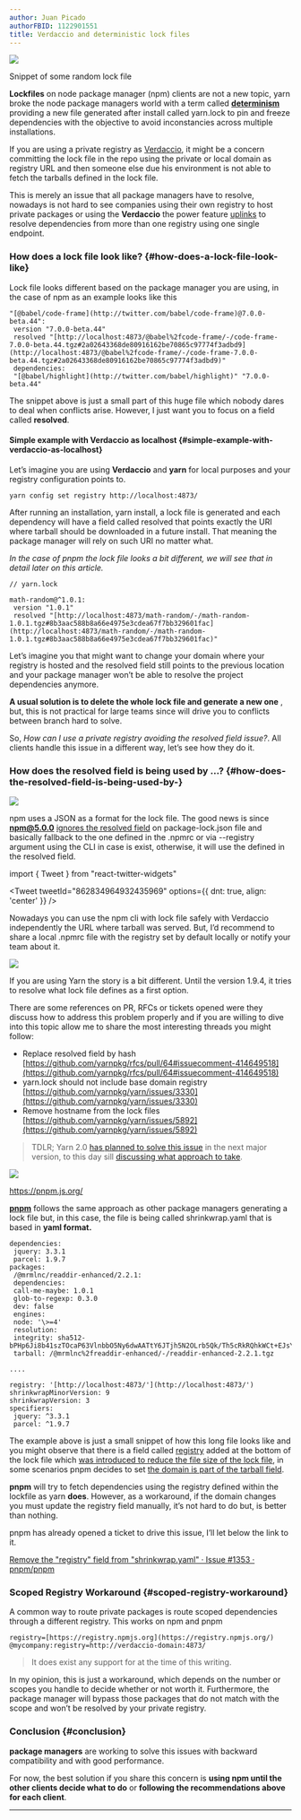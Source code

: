```yaml
---
author: Juan Picado
authorFBID: 1122901551
title: Verdaccio and deterministic lock files
---
```


![](https://cdn-images-1.medium.com/max/1024/1*igz5Q878nju28EAa6RJ_Xg.png)<figcaption>Snippet of some random lock file</figcaption>

**Lockfiles** on node package manager (npm) clients are not a new topic, yarn broke the node package managers world with a term called [**determinism**](https://yarnpkg.com/blog/2017/05/31/determinism/) providing a new file generated after install called yarn.lock to pin and freeze dependencies with the objective to avoid inconstancies across multiple installations.

If you are using a private registry as [Verdaccio](https://verdaccio.org/), it might be a concern committing the lock file in the repo using the private or local domain as registry URL and then someone else due his environment is not able to fetch the tarballs defined in the lock file.

This is merely an issue that all package managers have to resolve, nowadays is not hard to see companies using their own registry to host private packages or using the **Verdaccio** the power feature [uplinks](https://verdaccio.org/docs/en/uplinks) to resolve dependencies from more than one registry using one single endpoint.

<!--truncate-->

### How does a lock file look like? {#how-does-a-lock-file-look-like}

Lock file looks different based on the package manager you are using, in the case of npm as an example looks like this

```
"[@babel/code-frame](http://twitter.com/babel/code-frame)@7.0.0-beta.44":
 version "7.0.0-beta.44"
 resolved "[http://localhost:4873/@babel%2fcode-frame/-/code-frame-7.0.0-beta.44.tgz#2a02643368de80916162be70865c97774f3adbd9](http://localhost:4873/@babel%2fcode-frame/-/code-frame-7.0.0-beta.44.tgz#2a02643368de80916162be70865c97774f3adbd9)"
 dependencies:
 "[@babel/highlight](http://twitter.com/babel/highlight)" "7.0.0-beta.44"
```

The snippet above is just a small part of this huge file which nobody dares to deal when conflicts arise. However, I just want you to focus on a field called **resolved**.

#### Simple example with Verdaccio as localhost {#simple-example-with-verdaccio-as-localhost}

Let’s imagine you are using **Verdaccio** and **yarn** for local purposes and your registry configuration points to.

```
yarn config set registry http://localhost:4873/
```

After running an installation, yarn install, a lock file is generated and each dependency will have a field called resolved that points exactly the URI where tarball should be downloaded in a future install. That meaning the package manager will rely on such URI no matter what.

_In the case of pnpm the lock file looks a bit different, we will see that in detail later on this article._

```
// yarn.lock

math-random@^1.0.1:
 version "1.0.1"
 resolved "[http://localhost:4873/math-random/-/math-random-1.0.1.tgz#8b3aac588b8a66e4975e3cdea67f7bb329601fac](http://localhost:4873/math-random/-/math-random-1.0.1.tgz#8b3aac588b8a66e4975e3cdea67f7bb329601fac)"
```

Let’s imagine you that might want to change your domain where your registry is hosted and the resolved field still points to the previous location and your package manager won’t be able to resolve the project dependencies anymore.

**A usual solution is to delete the whole lock file and generate a new one** , but, this is not practical for large teams since will drive you to conflicts between branch hard to solve.

So, _How can I use a private registry avoiding the_ _resolved field issue?_. All clients handle this issue in a different way, let’s see how they do it.

### How does the resolved field is being used by …? {#how-does-the-resolved-field-is-being-used-by-}

![](https://cdn-images-1.medium.com/max/1024/1*kafHawK1RCt-LDsdGz6iUA.png)

npm uses a JSON as a format for the lock file. The good news is since **npm@5.0.0** [ignores the resolved field](http://blog.npmjs.org/post/161081169345/v500) on package-lock.json file and basically fallback to the one defined in the .npmrc or via --registry argument using the CLI in case is exist, otherwise, it will use the defined in the resolved field.

import { Tweet } from "react-twitter-widgets"

<Tweet tweetId="862834964932435969" options={{
  dnt: true,
  align: 'center'
}} />

Nowadays you can use the npm cli with lock file safely with Verdaccio independently the URL where tarball was served. But, I’d recommend to share a local .npmrc file with the registry set by default locally or notify your team about it.

![](https://cdn-images-1.medium.com/max/1024/1*0pWUcgRyhax5KVJKsnbgkA.png)

If you are using Yarn the story is a bit different. Until the version 1.9.4, it tries to resolve what lock file defines as a first option.

There are some references on PR, RFCs or tickets opened were they discuss how to address this problem properly and if you are willing to dive into this topic allow me to share the most interesting threads you might follow:

- Replace resolved field by hash [https://github.com/yarnpkg/rfcs/pull/64#issuecomment-414649518](https://github.com/yarnpkg/rfcs/pull/64#issuecomment-414649518)
- yarn.lock should not include base domain registry [https://github.com/yarnpkg/yarn/issues/3330](https://github.com/yarnpkg/yarn/issues/3330)
- Remove hostname from the lock files [https://github.com/yarnpkg/yarn/issues/5892](https://github.com/yarnpkg/yarn/issues/5892)

> TDLR; Yarn 2.0 [has planned to solve this issue](https://github.com/yarnpkg/yarn/projects/4#card-10080906) in the next major version, to this day sill [discussing what approach to take](https://github.com/yarnpkg/rfcs/pull/64#issuecomment-414163196).

![](https://cdn-images-1.medium.com/max/1012/1*Y3jjekoNQiujCccP3bNvTg.png)<figcaption><a href="https://pnpm.js.org/">https://pnpm.js.org/</a></figcaption>

[**pnpm**](https://pnpm.js.org/) follows the same approach as other package managers generating a lock file but, in this case, the file is being called shrinkwrap.yaml that is based in **yaml format.**

```
dependencies:
 jquery: 3.3.1
 parcel: 1.9.7
packages:
 /@mrmlnc/readdir-enhanced/2.2.1:
 dependencies:
 call-me-maybe: 1.0.1
 glob-to-regexp: 0.3.0
 dev: false
 engines:
 node: '\>=4'
 resolution:
 integrity: sha512-bPHp6Ji8b41szTOcaP63VlnbbO5Ny6dwAATtY6JTjh5N2OLrb5Qk/Th5cRkRQhkWCt+EJsYrNB0MiL+Gpn6e3g==
 tarball: /@mrmlnc%2freaddir-enhanced/-/readdir-enhanced-2.2.1.tgz

....

registry: '[http://localhost:4873/'](http://localhost:4873/')
shrinkwrapMinorVersion: 9
shrinkwrapVersion: 3
specifiers:
 jquery: ^3.3.1
 parcel: ^1.9.7
```

The example above is just a small snippet of how this long file looks like and you might observe that there is a field called [registry](https://github.com/pnpm/spec/blob/master/shrinkwrap/3.8.md#registry) added at the bottom of the lock file which [was introduced to reduce the file size of the lock file](https://github.com/pnpm/pnpm/issues/1072), in some scenarios pnpm decides to set [the domain is part of the tarball field](https://github.com/josephschmitt/pnpm-406-npmE).

**pnpm** will try to fetch dependencies using the registry defined within the lockfile as yarn **does**. However, as a workaround, if the domain changes you must update the registry field manually, it’s not hard to do but, is better than nothing.

pnpm has already opened a ticket to drive this issue, I’ll let below the link to it.

[Remove the "registry" field from "shrinkwrap.yaml" · Issue #1353 · pnpm/pnpm](https://github.com/pnpm/pnpm/issues/1353)

### Scoped Registry Workaround {#scoped-registry-workaround}

A common way to route private packages is route scoped dependencies through a different registry. This works on npm and pnpm

```
registry=[https://registry.npmjs.org](https://registry.npmjs.org/)
@mycompany:registry=http://verdaccio-domain:4873/
```

> It does exist any support for at the time of this writing.

In my opinion, this is just a workaround, which depends on the number or scopes you handle to decide whether or not worth it. Furthermore, the package manager will bypass those packages that do not match with the scope and won’t be resolved by your private registry.

### Conclusion {#conclusion}

**package managers** are working to solve this issues with backward compatibility and with good performance.

For now, the best solution if you share this concern is **using npm until the other clients decide what to do** or **following the recommendations above for each client**.

---
